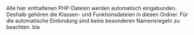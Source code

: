 <data>
<de>Alle hier enthaltenen PHP-Dateien werden automatisch eingebunden. Deshalb gehören die Klassen- und Funktionsdateien in diesen Ordner. Für die automatische Einbindung sind keine besonderen Namensregeln zu beachten.</de>
<en>bla</en>
</data>
